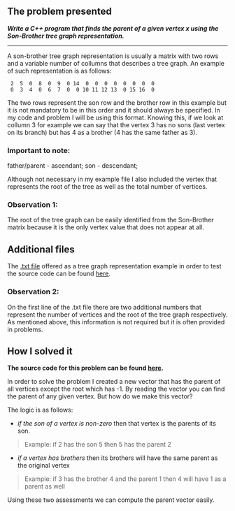 ## The problem presented
***Write a C++ program that finds the parent of a given vertex x using the Son-Brother tree graph representation.***
_____________________________
A son-brother tree graph representation is usually a matrix with two rows and a variable number of collumns that describes a tree graph. An example of such representation is as follows:
```
 2  5  0  8  0  9  0 14  0  0  0  0  0  0  0  0
 0  3  4  0  6  7  0  0 10 11 12 13  0 15 16  0
```

The two rows represent the son row and the brother row in this example but it is not mandatory to be in this order and it should always be specified. In my code and problem I will be using this format. 
Knowing this, if we look at collumn 3 for example we can say that the vertex 3 has no sons (last vertex on its branch) but has 4 as a brother (4 has the same father as 3).

### Important to note: 
father/parent - ascendant;
son - descendant;

Although not necessary in my example file I also included the vertex that represents the root of the tree as well as the total number of vertices.

### Observation 1:
The root of the tree graph can be easily identified from the Son-Brother matrix because it is the only vertex value that does not appear at all.

## Additional files
The [.txt file](https://github.com/andreea-511/cplusplusprojects/blob/main/son-brother/example.txt) offered as a tree graph representation example in order to test the source code can be found [here](https://github.com/andreea-511/cplusplusprojects/blob/main/son-brother/example.txt).

### Observation 2:
On the first line of the .txt file there are two additional numbers that represent the number of vertices and the root of the tree graph respectively. As mentioned above, this information is not required but it is often provided in problems.

## How I solved it
**The source code for this problem can be found [here](https://github.com/andreea-511/cplusplusprojects/blob/main/son-brother/son-brother.cpp).**

In order to solve the problem I created a new vector that has the parent of all vertices except the root which has -1. By reading the vector you can find the parent of any given vertex. But how do we make this vector?

The logic is as follows: 
- *if the son of a vertex is non-zero* then that vertex is the parents of its son.
> Example: if 2 has the son 5 then 5 has the parent 2

- *if a vertex has brothers* then its brothers will have the same parent as the original vertex
> Example: if 3 has the brother 4 and the parent 1 then 4 will have 1 as a parent as well

Using these two assessments we can compute the parent vector easily.
